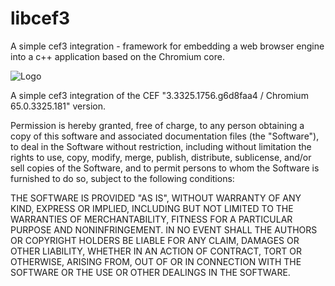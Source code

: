 # libcef3
A simple cef3 integration - framework for embedding a web browser engine into a c++ application based on the Chromium core.

![Logo](https://i.imgur.com/aql4jzU.png)

A simple cef3 integration of the CEF "3.3325.1756.g6d8faa4 / Chromium 65.0.3325.181" version.

Permission is hereby granted, free of charge, to any person obtaining a copy of this software and associated documentation files (the "Software"), to deal in the Software without restriction, including without limitation the rights to use, copy, modify, merge, publish, distribute, sublicense, and/or sell copies of the Software, and to permit persons to whom the Software is furnished to do so, subject to the following conditions:

THE SOFTWARE IS PROVIDED "AS IS", WITHOUT WARRANTY OF ANY KIND, EXPRESS OR IMPLIED, INCLUDING BUT NOT LIMITED TO THE WARRANTIES OF MERCHANTABILITY, FITNESS FOR A PARTICULAR PURPOSE AND NONINFRINGEMENT. IN NO EVENT SHALL THE AUTHORS OR COPYRIGHT HOLDERS BE LIABLE FOR ANY CLAIM, DAMAGES OR OTHER LIABILITY, WHETHER IN AN ACTION OF CONTRACT, TORT OR OTHERWISE, ARISING FROM, OUT OF OR IN CONNECTION WITH THE SOFTWARE OR THE USE OR OTHER DEALINGS IN THE SOFTWARE.

